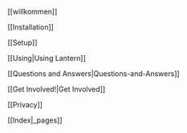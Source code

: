 [[willkommen]]

[[Installation]]

[[Setup]]

[[Using|Using Lantern]]

[[Questions and Answers|Questions-and-Answers]]

[[Get Involved!|Get Involved]]

[[Privacy]]

[[Index|_pages]]
